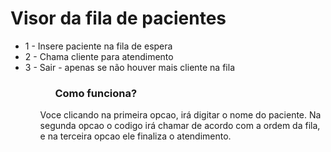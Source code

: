 <h1> Visor da fila de pacientes </h1>
  <ul>
<li>1 - Insere paciente na fila de espera 
<li>2 - Chama cliente para atendimento
<li>3 - Sair - apenas se não houver mais cliente na fila
<ul>
  <ol>
    <h3> Como funciona?</h3>
  </ol>
  
<div> 
  <p> Voce clicando na primeira opcao, irá digitar o nome do paciente. Na segunda opcao o codigo irá chamar de acordo com a ordem da fila, e na terceira opcao ele finaliza o atendimento. </p>
  </div>
